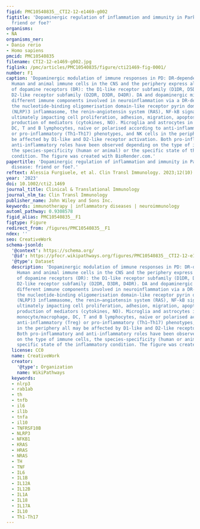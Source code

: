 ```yaml
---
figid: PMC10540835__CTI2-12-e1469-g002
figtitle: 'Dopaminergic regulation of inflammation and immunity in Parkinson''s disease:
  friend or foe?'
organisms:
- NA
organisms_ner:
- Danio rerio
- Homo sapiens
pmcid: PMC10540835
filename: CTI2-12-e1469-g002.jpg
figlink: /pmc/articles/PMC10540835/figure/cti21469-fig-0001/
number: F1
caption: 'Dopaminergic modulation of immune responses in PD: DR‐dependent mechanism.
  Human and animal immune cells in the CNS and the periphery express all subtypes
  of dopamine receptors (DR): the D1‐like receptor subfamily (D1DR, D5DR) and the
  D2‐like receptor subfamily (D2DR, D3DR, D4DR). DA and dopaminergic mimetics target
  different immune components involved in neuroinflammation via a DR‐dependent mechanism:
  the nucleotide‐binding oligomerisation domain‐like receptor pyrin domain‐containing
  (NLRP)3 inflammasome, the renin–angiotensin system (RAS), NF‐kB signalling pathway
  ultimately impacting cell proliferation, adhesion, migration, apoptosis and the
  production of mediators (cytokines, NO). Microglia and astrocytes in CNS, and monocyte/macrophage,
  DC, T and B lymphocytes, naïve or polarised according to anti‐inflammatory (Treg)
  or pro‐inflammatory (Th1–Th17) phenotypes, and NK cells in the periphery all may
  be affected by D1‐like and D2‐like receptor activation. Both pro‐inflammatory and
  anti‐inflammatory roles have been observed depending on the type of immune cells,
  the species‐specificity (human or animal) or the specific state of the inflammatory
  condition. The figure was created with BioRender.com.'
papertitle: 'Dopaminergic regulation of inflammation and immunity in Parkinson''s
  disease: friend or foe?.'
reftext: Alessia Furgiuele, et al. Clin Transl Immunology. 2023;12(10):e1469.
year: '2023'
doi: 10.1002/cti2.1469
journal_title: Clinical & Translational Immunology
journal_nlm_ta: Clin Transl Immunology
publisher_name: John Wiley and Sons Inc.
keywords: immunotherapy | inflammatory diseases | neuroimmunology
automl_pathway: 0.9308578
figid_alias: PMC10540835__F1
figtype: Figure
redirect_from: /figures/PMC10540835__F1
ndex: ''
seo: CreativeWork
schema-jsonld:
  '@context': https://schema.org/
  '@id': https://pfocr.wikipathways.org/figures/PMC10540835__CTI2-12-e1469-g002.html
  '@type': Dataset
  description: 'Dopaminergic modulation of immune responses in PD: DR‐dependent mechanism.
    Human and animal immune cells in the CNS and the periphery express all subtypes
    of dopamine receptors (DR): the D1‐like receptor subfamily (D1DR, D5DR) and the
    D2‐like receptor subfamily (D2DR, D3DR, D4DR). DA and dopaminergic mimetics target
    different immune components involved in neuroinflammation via a DR‐dependent mechanism:
    the nucleotide‐binding oligomerisation domain‐like receptor pyrin domain‐containing
    (NLRP)3 inflammasome, the renin–angiotensin system (RAS), NF‐kB signalling pathway
    ultimately impacting cell proliferation, adhesion, migration, apoptosis and the
    production of mediators (cytokines, NO). Microglia and astrocytes in CNS, and
    monocyte/macrophage, DC, T and B lymphocytes, naïve or polarised according to
    anti‐inflammatory (Treg) or pro‐inflammatory (Th1–Th17) phenotypes, and NK cells
    in the periphery all may be affected by D1‐like and D2‐like receptor activation.
    Both pro‐inflammatory and anti‐inflammatory roles have been observed depending
    on the type of immune cells, the species‐specificity (human or animal) or the
    specific state of the inflammatory condition. The figure was created with BioRender.com.'
  license: CC0
  name: CreativeWork
  creator:
    '@type': Organization
    name: WikiPathways
  keywords:
  - nlrp3
  - rab1ab
  - th
  - tnfb
  - il6
  - il1b
  - tnfa
  - il10
  - TNFRSF10B
  - NLRP3
  - NFKB1
  - KRAS
  - HRAS
  - NRAS
  - TH
  - TNF
  - IL6
  - IL1B
  - IL12A
  - IL12B
  - IL1A
  - IL18
  - IL17A
  - IL10
  - Th1-Th17
---
```

